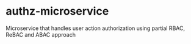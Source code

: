 # authz-microservice
Microservice that handles user action authorization using partial RBAC, ReBAC and ABAC approach
